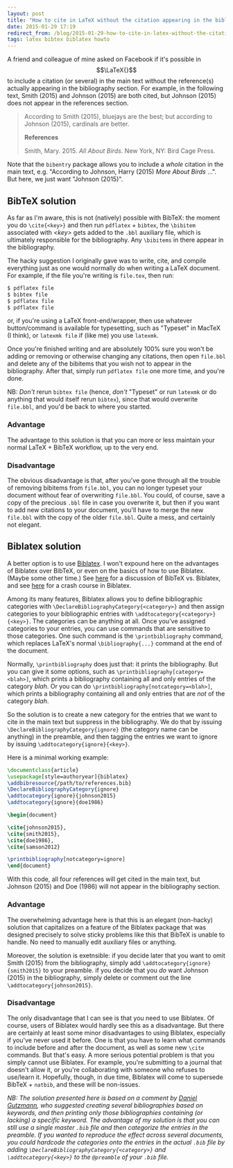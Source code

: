 ```yaml
---
layout: post
title: "How to cite in LaTeX without the citation appearing in the bibliography"
date: 2015-01-29 17:19
redirect_from: /blog/2015-01-29-how-to-cite-in-latex-without-the-citation-appearing-in-the-bibliography.html
tags: latex bibtex biblatex howto
---
```


A friend and colleague of mine asked on Facebook if it's possible in
$$\LaTeX{}$$ to include a citation (or several) in the main text without the
reference(s) actually appearing in the bibliography section. For example, in
the following text, Smith (2015) and Johnson (2015) are both cited, but Johnson
(2015) does not appear in the references section.

> According to Smith (2015), bluejays are the best; but according to Johnson
> (2015), cardinals are better.
>
> **References**
>
> Smith, Mary. 2015. *All About Birds*. New York, NY: Bird Cage Press.

Note that the `bibentry` package allows you to include a *whole* citation in
the main text, e.g. "According to Johnson, Harry (2015) *More About Birds*
...". But here, we just want "Johnson (2015)".

## BibTeX solution

As far as I'm aware, this is not (natively) possible with BibTeX: the moment
you do `\cite{<key>}` and then run `pdflatex` + `bibtex`, the `\bibitem`
associated with *\<key\>* gets added to the `.bbl` auxiliary file, which is
ultimately responsible for the bibliography. Any `\bibitems` in there appear in
the bibliography.

The hacky suggestion I originally gave was to write, cite, and compile
everything just as one would normally do when writing a LaTeX document. For
example, if the file you're writing is `file.tex`, then run:

```bash
$ pdflatex file
$ bibtex file
$ pdflatex file
$ pdflatex file
```

or, if you're using a LaTeX front-end/wrapper, then use whatever button/command
is available for typesetting, such as "Typeset" in MacTeX (I think), or
`latexmk file` if (like me) you use `latexmk`.

Once you're finished writing and are absolutely 100% sure you won't be adding
or removing or otherwise changing any citations, then open `file.bbl` and
delete any of the bibitems that you wish not to appear in the bibliography.
After that, simply run `pdflatex file` one more time, and you're done.

NB: *Don't* rerun `bibtex file` (hence, *don't* "Typeset" or run `latexmk` or
do anything that would itself rerun `bibtex`), since that would overwrite
`file.bbl`, and you'd be back to where you started.

### Advantage

The advantage to this solution is that you can more or less maintain your
normal LaTeX + BibTeX workflow, up to the very end.

### Disadvantage

The obvious disadvantage is that, after you've gone through all the trouble of
removing bibitems from `file.bbl`, you can no longer typeset your document
without fear of overwriting `file.bbl`. You could, of course, save a copy of
the precious `.bbl` file in case you overwrite it, but then if you want to add
new citations to your document, you'll have to merge the new `file.bbl` with
the copy of the older `file.bbl`. Quite a mess, and certainly not elegant.

## Biblatex solution

A better option is to use [Biblatex][bl]. I won't expound here on the
advantages of Biblatex over BibTeX, or even on the basics of how to use
Biblatex. (Maybe some other time.) See
[here](https://tex.stackexchange.com/questions/25701/bibtex-vs-biber-and-biblatex-vs-natbib)
for a discussion of BibTeX vs. Biblatex, and see
[here](https://www.sharelatex.com/blog/2013/07/31/getting-started-with-biblatex.html)
for a crash course in Biblatex.

Among its many features, Biblatex allows you to define bibliographic categories
with `\DeclareBibliographyCategory{<category>}` and then assign categories to
your bibliographic entries with `\addtocategory{<category>}{<key>}`. The
categories can be anything at all. Once you've assigned categories to your
entries, you can use commands that are sensitive to those categories. One such
command is the `\printbibliography` command, which replaces LaTeX's normal
`\bibliography{...}` command at the end of the document.

Normally, `\printbibliography` does just that: it prints the bibliography. But
you can give it some options, such as `\printbibliography[category=<blah>]`,
which prints a bibliography containing all and only entries of the category
*blah*. Or you can do `\printbibliography[notcategory=<blah>]`, which prints a
bibliography containing all and only entries that are *not* of the category
*blah*.

So the solution is to create a new category for the entries that we want to
cite in the main text but suppress in the bibliography. We do that by issuing
`\DeclareBibliographyCategory{ignore}` (the category name can be anything) in
the preamble, and then tagging the entries we want to ignore by issuing
`\addtocategory{ignore}{<key>}`.

Here is a minimal working example:

```latex
\documentclass{article}
\usepackage[style=authoryear]{biblatex}
\addbibresource{/path/to/references.bib}
\DeclareBibliographyCategory{ignore}
\addtocategory{ignore}{johnson2015}
\addtocategory{ignore}{doe1986}

\begin{document}

\cite{johnson2015},
\cite{smith2015},
\cite{doe1986},
\cite{samson2012}

\printbibliography[notcategory=ignore]
\end{document}
```

With this code, all four references will get cited in the main text, but
Johnson (2015) and Doe (1986) will not appear in the bibliography section.

### Advantage

The overwhelming advantage here is that this is an elegant (non-hacky) solution
that capitalizes on a feature of the Biblatex package that was designed
precisely to solve sticky problems like this that BibTeX is unable to handle.
No need to manually edit auxiliary files or anything.

Moreover, the solution is exetnsible: if you decide later that you want to omit
Smith (2015) from the bibliography, simply add
`\addtocategory{ignore}{smith2015}` to your preamble. if you decide that you
*do* want Johnson (2015) in the bibliography, simply delete or comment out the
line `\addtocategory{johnson2015}`.

### Disadvantage

The only disadvantage that I can see is that you need to use Biblatex. Of
course, users of Biblatex would hardly see this as a disadvantage. But there
are certainly at least some minor disadvantages to using Biblatex, especially
if you've never used it before. One is that you have to learn what commands to
include before and after the document, as well as some new `\cite` commands.
But that's easy. A more serious potential problem is that you simply cannot use
Biblatex. For example, you're submitting to a journal that doesn't allow it, or
you're collaborating with someone who refuses to use/learn it. Hopefully,
though, in due time, Biblatex will come to supersede BibTeX + `natbib`, and
these will be non-issues.

*NB: The solution presented here is based on a comment by [Daniel
Gutzmann][dg], who suggested creating several bibliographies based on keywords,
and then printing only those bibliographies containing (or lacking) a specific
keyword. The advantage of my solution is that you can still use a single master
`.bib` file and then categorize the entries in the preamble. If you wanted to
reproduce the effect across several documents, you could hardcode the
categories onto the entries in the actual `.bib` file by adding
`\DeclareBibliographyCategory{<category>}` and `\addtocategory{<key>}` to the
`@preamble` of your `.bib` file.*

[bl]: http://www.ctan.org/pkg/biblatex
[dg]: http://www.danielgutzmann.com/
